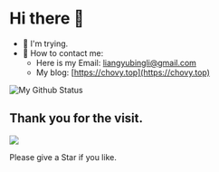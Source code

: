 # Hi there 👋

- 🤔 I'm trying.
- 💬 How to contact me: 
  - Here is my Email: liangyubingli@gmail.com
  - My blog: [https://chovy.top](https://chovy.top)

![My Github Status](https://github-readme-stats.vercel.app/api?username=L-Trunks&show_icons=true&theme=tokyonight&count_private=true)

<!--
**L-Trunks/L-Trunks** is a ✨ _special_ ✨ repository because its `README.md` (this file) appears on your GitHub profile.

Here are some ideas to get you started:

- 🔭 I’m currently working on ...
- 🌱 I’m currently learning ...
- 👯 I’m looking to collaborate on ...
- 🤔 I’m looking for help with ...
- 💬 Ask me about ...
- 📫 How to reach me: ...
- 😄 Pronouns: ...
- ⚡ Fun fact: ...
-->

## Thank you for the visit.

![](http://profile-counter.glitch.me/biaochenxuying/count.svg)

Please give a Star if you like.
